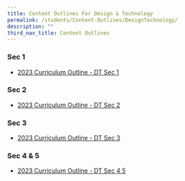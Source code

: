 ```yaml
---
title: Content Outlines For Design & Technology
permalink: /students/Content-Outlines/DesignTechnology/
description: ""
third_nav_title: Content Outlines
---
```

### Sec 1

* [2023 Curriculum Outline - DT Sec 1](/files/Content%20Outlines%20DesignTech/2023%20Curriculum%20Outline%20-%20DT%20Sec%201.pdf)

### Sec 2

* [2023 Curriculum Outline - DT Sec 2](/files/Content%20Outlines%20DesignTech/2023%20Curriculum%20Outline%20-%20DT%20Sec%202.pdf)

### Sec 3

* [2023 Curriculum Outline - DT Sec 3](/files/Content%20Outlines%20DesignTech/2023%20Curriculum%20Outline%20-%20DT%20Sec%203.pdf)

### Sec 4 & 5

* [2023 Curriculum Outline - DT Sec 4 5](/files/Content%20Outlines%20DesignTech/2023%20Curriculum%20Outline%20-%20DT%20Sec%204%20%205.pdf)